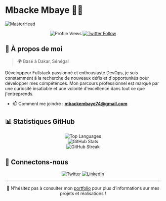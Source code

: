 # Mbacke Mbaye 👨‍💻

[![MasterHead](https://raw.githubusercontent.com/PolarBearGG/PolarBearGG/master/web-developer.gif)](https://portfoliobmbacke.netlify.app/)

<div align="center">
  
  ![Profile Views](https://komarev.com/ghpvc/?username=bayembacke221&label=Profile%20views&color=0e75b6&style=flat)
  [![Twitter Follow](https://img.shields.io/twitter/follow/mbackembaye5?logo=twitter&style=for-the-badge)](https://twitter.com/mbackembaye5)

</div>

## 🚀 À propos de moi

> 🌍 Basé à Dakar, Sénégal

Développeur Fullstack passionné et enthousiaste DevOps, je suis constamment à la recherche de nouveaux défis et d'opportunités pour développer mes compétences. Mon parcours professionnel est marqué par une curiosité insatiable et une volonté d'excellence dans tout ce que j'entreprends.


- 📫 Comment me joindre : **mbackembaye74@gmail.com**

## 📊 Statistiques GitHub

<div align="center">
  <img src="https://github-readme-stats.vercel.app/api/top-langs?username=bayembacke221&show_icons=true&locale=en&layout=compact&theme=radical" alt="Top Languages" />
</div>

<div align="center">
  <img src="https://github-readme-stats.vercel.app/api?username=bayembacke221&show_icons=true&locale=en&theme=radical" alt="GitHub Stats" />
</div>

<div align="center">
  <img src="https://github-readme-streak-stats.herokuapp.com/?user=bayembacke221&theme=radical" alt="GitHub Streak" />
</div>

## 🤝 Connectons-nous

<p align="center">
  <a href="https://twitter.com/mbackembaye5" target="_blank">
    <img src="https://img.shields.io/badge/-Twitter-1DA1F2?style=for-the-badge&logo=twitter&logoColor=white" alt="Twitter" />
  </a>
  <a href="https://linkedin.com/in/bayembacke221" target="_blank">
    <img src="https://img.shields.io/badge/-LinkedIn-0077B5?style=for-the-badge&logo=linkedin&logoColor=white" alt="LinkedIn" />
  </a>
</p>

---

<p align="center">💼 N'hésitez pas à consulter mon <a href="https://portfoliobmbacke.netlify.app/">portfolio</a> pour plus d'informations sur mes projets et réalisations !</p>
